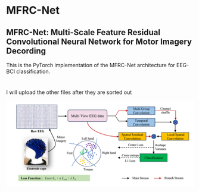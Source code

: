 # MFRC-Net
## MFRC-Net: Multi-Scale Feature Residual Convolutional Neural Network for Motor Imagery Decording
This is the PyTorch implementation of the MFRC-Net architecture for EEG-BCI classification.

#
I will upload the other files after they are sorted out

![image](https://github.com/WeizhuoYang/MFRC-Net/blob/main/MFRC-Net.jpg)
